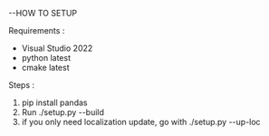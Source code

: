 --HOW TO SETUP

Requirements :
- Visual Studio 2022
- python latest
- cmake latest

Steps :
1. pip install pandas
2. Run ./setup.py --build
3. if you only need localization update, go with ./setup.py --up-loc